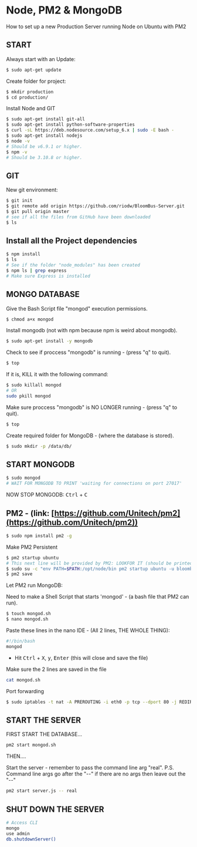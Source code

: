 # Node, PM2 & MongoDB

How to set up a new Production Server running Node on Ubuntu with PM2

## START

Always start with an Update:

```bash
$ sudo apt-get update
```

Create folder for project:

```bash
$ mkdir production
$ cd production/
```

Install Node and GIT

```bash
$ sudo apt-get install git-all
$ sudo apt-get install python-software-properties
$ curl -sL https://deb.nodesource.com/setup_6.x | sudo -E bash -
$ sudo apt-get install nodejs
$ node -v
# Should be v6.9.1 or higher.
$ npm -v
# Should be 3.10.8 or higher.
```

## GIT

New git environment:

```bash
$ git init
$ git remote add origin https://github.com/riodw/BloomBus-Server.git
$ git pull origin master
# see if all the files from GitHub have been downloaded
$ ls
```

## Install all the Project dependencies

```bash
$ npm install
$ ls
# See if the folder "node_modules" has been created
$ npm ls | grep express
# Make sure Express is installed
```

## MONGO DATABASE

Give the Bash Script file "mongod" execution permissions.

```bash
$ chmod a+x mongod
```

Install mongodb (not with npm because npm is weird about mongodb).

```bash
$ sudo apt-get install -y mongodb
```

Check to see if proccess "mongodb" is running - (press "q" to quit).

```bash
$ top
```

If it is, KILL it with the following command:

```bash
$ sudo killall mongod
# OR
sudo pkill mongod
```

Make sure proccess "mongodb" is NO LONGER running - (press "q" to quit).

```bash
$ top
```

Create required folder for MongoDB - (where the database is stored).

```bash
$ sudo mkdir -p /data/db/
```

## START MONGODB

```bash
$ sudo mongod
# WAIT FOR MONGODB TO PRINT 'waiting for connections on port 27017'
```

NOW STOP MONGODB: <kbd>Ctrl</kbd> + <kbd>C</kbd>

## PM2 - (link: [https://github.com/Unitech/pm2](https://github.com/Unitech/pm2))

```bash
$ sudo npm install pm2 -g
```

Make PM2 Persistent

```bash
$ pm2 startup ubuntu
# This next line will be provided by PM2: LOOKFOR IT (should be printed after executing the previous command)
$ sudo su -c "env PATH=$PATH:/opt/node/bin pm2 startup ubuntu -u bloombus --hp /home/bloombus"
$ pm2 save
```

Let PM2 run MongoDB:

Need to make a Shell Script that starts 'mongod' - (a bash file that PM2 can run).

```bash
$ touch mongod.sh
$ nano mongod.sh
```

Paste these lines in the nano IDE - (All 2 lines, THE WHOLE THING):

```bash
#!/bin/bash
mongod
```

* Hit <kbd>Ctrl</kbd> + <kbd>X</kbd>, <kbd>y</kbd>, <kbd>Enter</kbd> (this will close and save the file)

Make sure the 2 lines are saved in the file

```bash
cat mongod.sh
```

Port forwarding

```bash
$ sudo iptables -t nat -A PREROUTING -i eth0 -p tcp --dport 80 -j REDIRECT --to-port 3000
```

## START THE SERVER

FIRST START THE DATABASE...

```bash
pm2 start mongod.sh
```

THEN....

Start the server - remember to pass the command line arg "real". P.S. Command line args go after the "--" if there are no args then leave out the "--"

```bash
pm2 start server.js -- real
```

## SHUT DOWN THE SERVER

```bash
# Access CLI
mongo
use admin
db.shutdownServer()
```